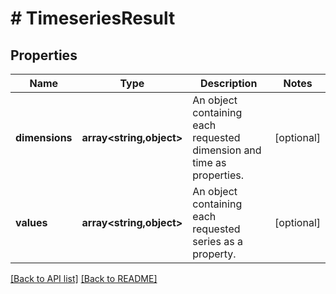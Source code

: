 # # TimeseriesResult

## Properties

Name | Type | Description | Notes
------------ | ------------- | ------------- | -------------
**dimensions** | **array&lt;string,object&gt;** | An object containing each requested dimension and time as properties. | [optional] 
**values** | **array&lt;string,object&gt;** | An object containing each requested series as a property. | [optional] 


[[Back to API list]](../../README.md#endpoints) [[Back to README]](../../README.md)
